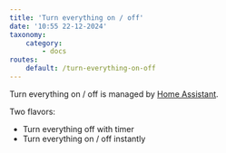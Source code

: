 ```yaml
---
title: 'Turn everything on / off'
date: '10:55 22-12-2024'
taxonomy:
    category:
        - docs
routes:
    default: /turn-everything-on-off
---
```


Turn everything on / off is managed by [Home Assistant](/home-assistant).

Two flavors:
* Turn everything off with timer
* Turn everything on / off instantly